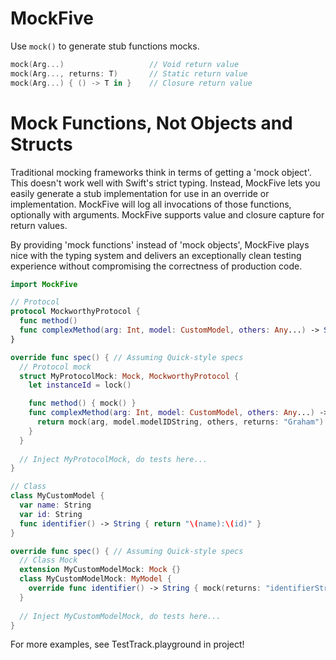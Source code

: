 # MockFive
Use `mock()` to generate stub functions mocks.

```Swift
mock(Arg...)                   // Void return value
mock(Arg..., returns: T)       // Static return value
mock(Arg...) { () -> T in }    // Closure return value
```

# Mock Functions, Not Objects and Structs
Traditional mocking frameworks think in terms of getting a 'mock object'.  This doesn't work well with Swift's strict typing.  Instead, MockFive lets you easily generate a stub implementation for use in an override or implementation.  MockFive will log all invocations of those functions, optionally with arguments.  MockFive supports value and closure capture for return values.

By providing 'mock functions' instead of 'mock objects', MockFive plays nice with the typing system and delivers an exceptionally clean testing experience without compromising the correctness of production code.

```Swift
import MockFive

// Protocol
protocol MockworthyProtocol {
  func method()
  func complexMethod(arg: Int, model: CustomModel, others: Any...) -> String
}

override func spec() { // Assuming Quick-style specs
  // Protocol mock
  struct MyProtocolMock: Mock, MockworthyProtocol {
    let instanceId = lock()

    func method() { mock() }
    func complexMethod(arg: Int, model: CustomModel, others: Any...) -> String {
      return mock(arg, model.modelIDString, others, returns: "Graham")
    }
  }
  
  // Inject MyProtocolMock, do tests here...
}

// Class
class MyCustomModel {
  var name: String
  var id: String
  func identifier() -> String { return "\(name):\(id)" }
}

override func spec() { // Assuming Quick-style specs
  // Class Mock
  extension MyCustomModelMock: Mock {}
  class MyCustomModelMock: MyModel {
    override func identifier() -> String { mock(returns: "identifierString") }
  }
  
  // Inject MyCustomModelMock, do tests here...
}
```

For more examples, see TestTrack.playground in project!

